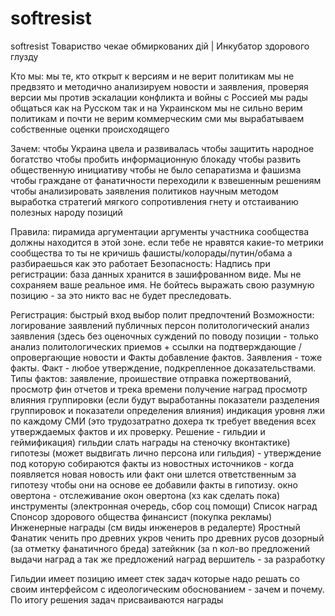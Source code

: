 softresist
==========

softresist
Товариство чекае обмиркованих дiй | Инкубатор здорового глузду

Кто мы:
мы те, кто открыт к версиям и не верит политикам
мы не предвзято и методично анализируем новости и заявления, проверяя версии
мы против эскалации конфликта и войны с Россией
мы рады общаться как на Русском так и на Украинском 
мы не сильно верим политикам и почти не верим коммерческим сми
мы вырабатываем собственные оценки происходящего

Зачем:
чтобы Украина цвела и развивалась
чтобы защитить народное богатство
чтобы пробить информационную блокаду
чтобы развить общественную инициативу
чтобы не было сепаратизма и фашизма
чтобы граждане от фанатичности переходили к взвешенным решениям
чтобы анализировать заявления политиков научным методом
выработка стратегий мягкого сопротивления гнету и отстаиванию полезных народу позиций

Правила:
пирамида аргументации
аргументы участника сообщества должны находится в  этой зоне.
если тебе не нравятся какие-то метрики сообщества то ты не кричишь фашисты/колорады/путин/обама а разбираешься как это работает 
Безопасность:
Надпись при регистрации: база данных хранится в зашифрованном виде. Мы не сохраняем ваше реальное имя. Не бойтесь выражать свою разумную позицию - за это никто вас не будет преследовать.

Регистрация:
быстрый вход
выбор полит предпочтений
Возможности:
логирование заявлений публичных персон
политологический анализ заявления (здесь без оценочных суждений по поводу позиции - только анализ политологических приемов + ссылки на подтверждающие / опровергающие новости и Факты
добавление фактов. Заявления - тоже факты. Факт - любое утверждение, подкрепленное доказательствами. Типы фактов: заявление, проишествие
отправка пожертвований, просмотр фин отчетов и трека времени
получение наград
просмотр влияния группировки (если будут выработанны показатели разделения группировок и показатели определения влияния)
индикация уровня лжи по каждому СМИ (это трудозатратно дохера тк требует введения всех утверждаемых фактов и их проверку. Решение - гильдии и геймификация)
гильдии
слать награды на стеночку вконтактике)
гипотезы (может выдвигать лично персона или гильдия) - утверждение под которую собираются факты из новостных источников - когда появляется новая новость или факт они шлется ответственным за гипотезу чтобы они на основе ее добавили факты в гипотизу. 
окно овертона - отслеживание окон овертона (хз как сделать пока)
инструменты (электронная очередь, сбор соц помощи)
Список наград
Спонсор здорового общества
финансист (покупка рекламы)
Инженерные награды (см виды инженеров в редалерте)
Яростный
Фанатик
ченить про древних укров 
ченить про древних русов
дозорный (за отметку фанатичного бреда)
затейкник (за n кол-во предложений выдачи наград а так же предложений наград
вершитель - за разработку

Гильдии
имеет позицию
имеет стек задач которые надо решать со своим интерфейсом с идеологическим обоснованием  - зачем и почему. По итогу решения задач присваиваются награды
